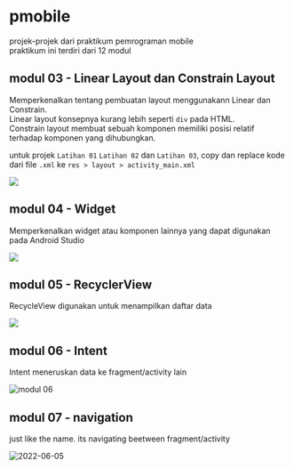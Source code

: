 # pmobile
projek-projek dari praktikum pemrograman mobile  
praktikum ini terdiri dari 12 modul

## modul 03 - Linear Layout dan Constrain Layout
Memperkenalkan tentang pembuatan layout menggunakann Linear dan Constrain.  
Linear layout konsepnya kurang lebih seperti `div` pada HTML.  
Constrain layout membuat sebuah komponen memiliki posisi relatif terhadap komponen yang dihubungkan.    
  
untuk projek `Latihan 01` `Latihan 02` dan `Latihan 03`, copy dan replace kode dari file `.xml` ke `res > layout > activity_main.xml`

<img src="https://i.ibb.co/s9HQT4V/modul-03.png">

## modul 04 - Widget
Memperkenalkan widget atau komponen lainnya yang dapat digunakan pada Android Studio

<img src="https://i.ibb.co/1qDCGBd/modul-04.png">

## modul 05 - RecyclerView
RecycleView digunakan untuk menampilkan daftar data

<img src="https://i.ibb.co/LnR47fh/modul-05-cr.png"> 

## modul 06 - Intent
Intent meneruskan data ke fragment/activity lain

![modul 06](https://user-images.githubusercontent.com/26649247/172016984-b7348f4b-a949-4979-bead-63c3a5233a52.gif)

## modul 07 - navigation
just like the name. its navigating beetween fragment/activity

![2022-06-05](https://user-images.githubusercontent.com/26649247/172016727-1ed4ed9d-e8a8-4f5a-ad21-4f11309a4fcd.gif)
